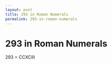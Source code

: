 ```yaml
---
layout: post
title: 293 in Roman Numerals
permalink: 293-in-roman-numerals
---
```


# 293 in Roman Numerals

293 = CCXCIII
